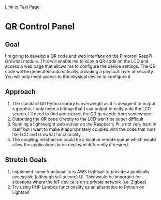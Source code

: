 [Link to Test Page](./cows.md)



# QR Control Panel 

## Goal

I'm going to develop a QR code and web interface on the Pimoroni RaspPi Growhat module.  This will enable me to scan a QR code on the LCD and access a web page that allows me to configure the device settings.  The QR code will be generated automatically providing a physical layer of security. You will only need access to the physical device to configure it. 

## Approach

1. The standard QR Python library is overweight as it is designed to output a graphic. I only need a bitmap that I can output directly onto the LCD screen.  I'll need to find and extract the QR gen code from somewhere.
2. Outputing the QR code directly to the LCD won't be super difficult
3. Running a lightweight web server on the Raspberry Pi is not very hard in itself but I want to make it appropriately coupled with the code that runs the LCD and Growhat functionality.
4. The coupling mechanism could be a local or remote queue which would allow the applications to be deployed differently if desired.

## Stretch Goals

1. Implement some functionality in AWS Lightsail to provide a publically accessible (although still secure) UI. This would be important for situations where the IoT device is on a private network (i.e. Zigbee)
2. Try using PHP Lambda functionality as an alternative to Python on Lightsail
